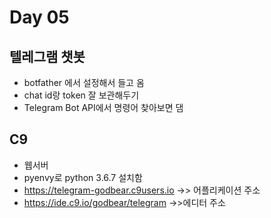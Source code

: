 # Day 05

## 텔레그램 챗봇

* botfather 에서 설정해서 들고 옴
* chat id랑 token 잘 보관해두기
* Telegram Bot API에서 명령어 찾아보면 댐



## C9

* 웹서버
* pyenvy로 python 3.6.7 설치함
* https://telegram-godbear.c9users.io ->> 어플리케이션 주소
* https://ide.c9.io/godbear/telegram ->>에디터 주소